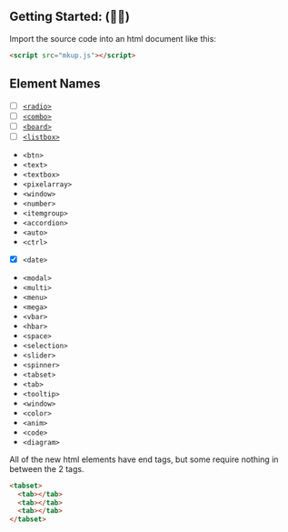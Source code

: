 ## Getting Started: (:man_technologist:)

Import the source code into an html document like this:
```html
<script src="mkup.js"></script>
```
## Element Names

* [ ] [`<radio>`](https://github.com/joshuaw001/mkup/blob/master/docs/Radio.md)
* [ ] [`<combo>`](https://github.com/joshuaw001/mkup/blob/master/docs/combo.md)
* [ ] [`<board>`]()
* [ ] [`<listbox>`]()
* `<btn>`
* `<text>`
* `<textbox>`
* `<pixelarray>`
* `<window>`
* `<number>`
* `<itemgroup>`
* `<accordion>`
* `<auto>`
* `<ctrl>`
* [x] `<date>`
* `<modal>`
* `<multi>`
* `<menu>`
* `<mega>`
* `<vbar>`
* `<hbar>`
* `<space>`
* `<selection>`
* `<slider>`
* `<spinner>`
* `<tabset>`
* `<tab>`
* `<tooltip>`
* `<window>`
* `<color>`
* `<anim>`
* `<code>`
* `<diagram>`

All of the new html elements have end tags, but some require nothing in between the 2 tags.
```html
<tabset>
  <tab></tab>
  <tab></tab>
  <tab></tab>
</tabset>
```

